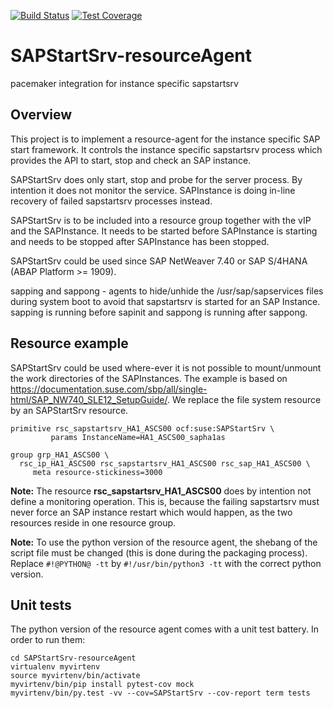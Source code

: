 [![Build Status](https://travis-ci.org/SUSE/SAPStartSrv-resourceAgent.svg?branch=master)](https://travis-ci.org/SUSE/SAPStartSrv-resourceAgent)
[![Test Coverage](https://api.codeclimate.com/v1/badges/c7979de8b94a50e48e0d/test_coverage)](https://codeclimate.com/github/SUSE/SAPStartSrv-resourceAgent/test_coverage)

# SAPStartSrv-resourceAgent
pacemaker integration for instance specific sapstartsrv
## Overview

This project is to implement a resource-agent for the instance specific SAP start framework. It controls the instance specific
sapstartsrv process which provides the API to start, stop and check an SAP instance.

SAPStartSrv does only start, stop and probe for the server process. By intention it does not monitor the service. SAPInstance is doing in-line
recovery of failed sapstartsrv processes instead.

SAPStartSrv is to be included into a resource group together with the vIP and the SAPInstance. It needs to be started before SAPInstance is starting and
needs to be stopped after SAPInstance has been stopped.

SAPStartSrv could be used since SAP NetWeaver 7.40 or SAP S/4HANA (ABAP Platform >= 1909).

sapping and sappong - agents to hide/unhide the /usr/sap/sapservices files during system boot to avoid that sapstartsrv is started for an SAP Instance.
sapping is running before sapinit and sappong is running after sappong.


## Resource example

SAPStartSrv could be used where-ever it is not possible to mount/unmount the work directories of the SAPInstances.
The example is based on https://documentation.suse.com/sbp/all/single-html/SAP_NW740_SLE12_SetupGuide/. We replace the file system resource by an SAPStartSrv resource.

```
primitive rsc_sapstartsrv_HA1_ASCS00 ocf:suse:SAPStartSrv \
         params InstanceName=HA1_ASCS00_sapha1as         

group grp_HA1_ASCS00 \
  rsc_ip_HA1_ASCS00 rsc_sapstartsrv_HA1_ASCS00 rsc_sap_HA1_ASCS00 \
     meta resource-stickiness=3000
```     

**Note:** The resource **rsc_sapstartsrv_HA1_ASCS00** does by intention not define a monitoring operation. This is, because the failing sapstartsrv must never force an SAP instance restart which would happen, as the two resources reside in one resource group.

**Note:** To use the python version of the resource agent, the shebang of the script file must be changed (this is done during the packaging process). Replace `#!@PYTHON@ -tt` by `#!/usr/bin/python3 -tt` with the correct python version.

## Unit tests

The python version of the resource agent comes with a unit test battery. In order to run them:

```
cd SAPStartSrv-resourceAgent
virtualenv myvirtenv
source myvirtenv/bin/activate
myvirtenv/bin/pip install pytest-cov mock
myvirtenv/bin/py.test -vv --cov=SAPStartSrv --cov-report term tests
```
